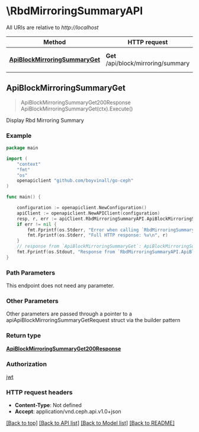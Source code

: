 # \RbdMirroringSummaryAPI

All URIs are relative to *http://localhost*

Method | HTTP request | Description
------------- | ------------- | -------------
[**ApiBlockMirroringSummaryGet**](RbdMirroringSummaryAPI.md#ApiBlockMirroringSummaryGet) | **Get** /api/block/mirroring/summary | Display Rbd Mirroring Summary



## ApiBlockMirroringSummaryGet

> ApiBlockMirroringSummaryGet200Response ApiBlockMirroringSummaryGet(ctx).Execute()

Display Rbd Mirroring Summary

### Example

```go
package main

import (
	"context"
	"fmt"
	"os"
	openapiclient "github.com/boyvinall/go-ceph"
)

func main() {

	configuration := openapiclient.NewConfiguration()
	apiClient := openapiclient.NewAPIClient(configuration)
	resp, r, err := apiClient.RbdMirroringSummaryAPI.ApiBlockMirroringSummaryGet(context.Background()).Execute()
	if err != nil {
		fmt.Fprintf(os.Stderr, "Error when calling `RbdMirroringSummaryAPI.ApiBlockMirroringSummaryGet``: %v\n", err)
		fmt.Fprintf(os.Stderr, "Full HTTP response: %v\n", r)
	}
	// response from `ApiBlockMirroringSummaryGet`: ApiBlockMirroringSummaryGet200Response
	fmt.Fprintf(os.Stdout, "Response from `RbdMirroringSummaryAPI.ApiBlockMirroringSummaryGet`: %v\n", resp)
}
```

### Path Parameters

This endpoint does not need any parameter.

### Other Parameters

Other parameters are passed through a pointer to a apiApiBlockMirroringSummaryGetRequest struct via the builder pattern


### Return type

[**ApiBlockMirroringSummaryGet200Response**](ApiBlockMirroringSummaryGet200Response.md)

### Authorization

[jwt](../README.md#jwt)

### HTTP request headers

- **Content-Type**: Not defined
- **Accept**: application/vnd.ceph.api.v1.0+json

[[Back to top]](#) [[Back to API list]](../README.md#documentation-for-api-endpoints)
[[Back to Model list]](../README.md#documentation-for-models)
[[Back to README]](../README.md)


